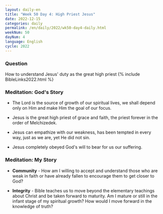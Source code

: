 ```yaml
---
layout: daily-en
title: "Week 50 Day 4: High Priest Jesus"
date: 2022-12-15
categories: daily
permalink: /en/daily/2022/wk50-day4-daily.html
weekNum: 50
dayNum: 4
language: English
cycle: 2022
---
```


### Question     
How to understand Jesus' duty as the great high priest
{% include BibleLinks2022.html %} 

### Meditation: God's Story   
+ The Lord is the source of growth of our spiritual lives, we shall depend only on Him and make Him the goal of our focus. 

+ Jesus is the great high priest of grace and faith, the priest forever in the order of Melchizedek. 

+ Jesus can empathize with our weakness, has been tempted in every way, just as we are, yet He did not sin. 

+ Jesus completely obeyed God's will to bear for us our suffering. 

### Meditation: My Story   
+ **Community** - How am I willing to accept and understand those who are weak in faith or have already fallen to encourage them to get closer to God? 

+ **Integrity** - Bible teaches us to move beyond the elementary teachings about Christ and be taken forward to maturity. Am I mature or still in the infant stage of my spiritual growth? How would I move forward in the knowledge of truth? 
